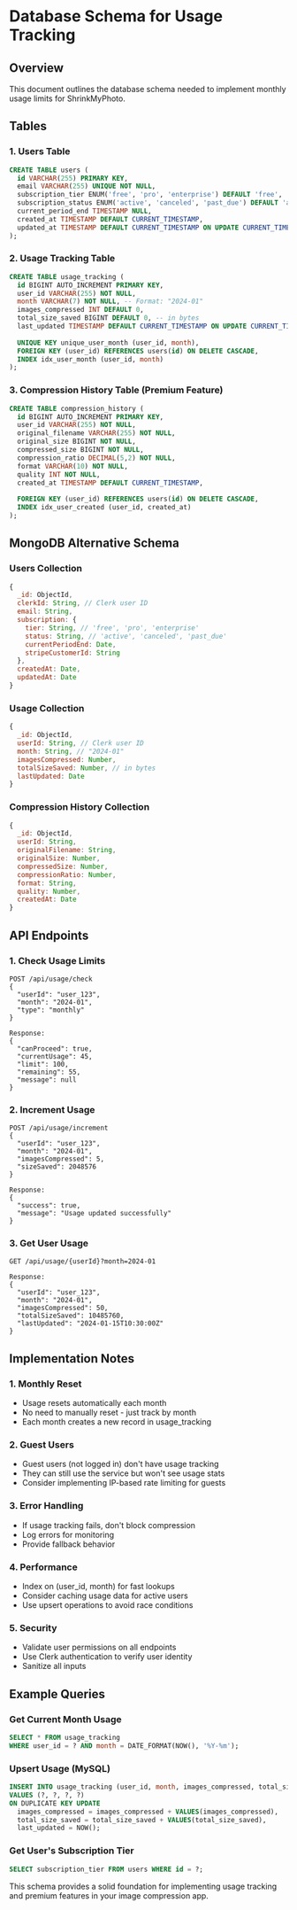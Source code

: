 # Database Schema for Usage Tracking

## Overview
This document outlines the database schema needed to implement monthly usage limits for ShrinkMyPhoto.

## Tables

### 1. Users Table
```sql
CREATE TABLE users (
  id VARCHAR(255) PRIMARY KEY,
  email VARCHAR(255) UNIQUE NOT NULL,
  subscription_tier ENUM('free', 'pro', 'enterprise') DEFAULT 'free',
  subscription_status ENUM('active', 'canceled', 'past_due') DEFAULT 'active',
  current_period_end TIMESTAMP NULL,
  created_at TIMESTAMP DEFAULT CURRENT_TIMESTAMP,
  updated_at TIMESTAMP DEFAULT CURRENT_TIMESTAMP ON UPDATE CURRENT_TIMESTAMP
);
```

### 2. Usage Tracking Table
```sql
CREATE TABLE usage_tracking (
  id BIGINT AUTO_INCREMENT PRIMARY KEY,
  user_id VARCHAR(255) NOT NULL,
  month VARCHAR(7) NOT NULL, -- Format: "2024-01"
  images_compressed INT DEFAULT 0,
  total_size_saved BIGINT DEFAULT 0, -- in bytes
  last_updated TIMESTAMP DEFAULT CURRENT_TIMESTAMP ON UPDATE CURRENT_TIMESTAMP,
  
  UNIQUE KEY unique_user_month (user_id, month),
  FOREIGN KEY (user_id) REFERENCES users(id) ON DELETE CASCADE,
  INDEX idx_user_month (user_id, month)
);
```

### 3. Compression History Table (Premium Feature)
```sql
CREATE TABLE compression_history (
  id BIGINT AUTO_INCREMENT PRIMARY KEY,
  user_id VARCHAR(255) NOT NULL,
  original_filename VARCHAR(255) NOT NULL,
  original_size BIGINT NOT NULL,
  compressed_size BIGINT NOT NULL,
  compression_ratio DECIMAL(5,2) NOT NULL,
  format VARCHAR(10) NOT NULL,
  quality INT NOT NULL,
  created_at TIMESTAMP DEFAULT CURRENT_TIMESTAMP,
  
  FOREIGN KEY (user_id) REFERENCES users(id) ON DELETE CASCADE,
  INDEX idx_user_created (user_id, created_at)
);
```

## MongoDB Alternative Schema

### Users Collection
```javascript
{
  _id: ObjectId,
  clerkId: String, // Clerk user ID
  email: String,
  subscription: {
    tier: String, // 'free', 'pro', 'enterprise'
    status: String, // 'active', 'canceled', 'past_due'
    currentPeriodEnd: Date,
    stripeCustomerId: String
  },
  createdAt: Date,
  updatedAt: Date
}
```

### Usage Collection
```javascript
{
  _id: ObjectId,
  userId: String, // Clerk user ID
  month: String, // "2024-01"
  imagesCompressed: Number,
  totalSizeSaved: Number, // in bytes
  lastUpdated: Date
}
```

### Compression History Collection
```javascript
{
  _id: ObjectId,
  userId: String,
  originalFilename: String,
  originalSize: Number,
  compressedSize: Number,
  compressionRatio: Number,
  format: String,
  quality: Number,
  createdAt: Date
}
```

## API Endpoints

### 1. Check Usage Limits
```
POST /api/usage/check
{
  "userId": "user_123",
  "month": "2024-01",
  "type": "monthly"
}

Response:
{
  "canProceed": true,
  "currentUsage": 45,
  "limit": 100,
  "remaining": 55,
  "message": null
}
```

### 2. Increment Usage
```
POST /api/usage/increment
{
  "userId": "user_123",
  "month": "2024-01",
  "imagesCompressed": 5,
  "sizeSaved": 2048576
}

Response:
{
  "success": true,
  "message": "Usage updated successfully"
}
```

### 3. Get User Usage
```
GET /api/usage/{userId}?month=2024-01

Response:
{
  "userId": "user_123",
  "month": "2024-01",
  "imagesCompressed": 50,
  "totalSizeSaved": 10485760,
  "lastUpdated": "2024-01-15T10:30:00Z"
}
```

## Implementation Notes

### 1. Monthly Reset
- Usage resets automatically each month
- No need to manually reset - just track by month
- Each month creates a new record in usage_tracking

### 2. Guest Users
- Guest users (not logged in) don't have usage tracking
- They can still use the service but won't see usage stats
- Consider implementing IP-based rate limiting for guests

### 3. Error Handling
- If usage tracking fails, don't block compression
- Log errors for monitoring
- Provide fallback behavior

### 4. Performance
- Index on (user_id, month) for fast lookups
- Consider caching usage data for active users
- Use upsert operations to avoid race conditions

### 5. Security
- Validate user permissions on all endpoints
- Use Clerk authentication to verify user identity
- Sanitize all inputs

## Example Queries

### Get Current Month Usage
```sql
SELECT * FROM usage_tracking 
WHERE user_id = ? AND month = DATE_FORMAT(NOW(), '%Y-%m');
```

### Upsert Usage (MySQL)
```sql
INSERT INTO usage_tracking (user_id, month, images_compressed, total_size_saved)
VALUES (?, ?, ?, ?)
ON DUPLICATE KEY UPDATE
  images_compressed = images_compressed + VALUES(images_compressed),
  total_size_saved = total_size_saved + VALUES(total_size_saved),
  last_updated = NOW();
```

### Get User's Subscription Tier
```sql
SELECT subscription_tier FROM users WHERE id = ?;
```

This schema provides a solid foundation for implementing usage tracking and premium features in your image compression app. 